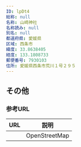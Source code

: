```yaml
---
ID: lpDt4
総称: null
名称: 山崎神社
名称読み: null
別名: null
都道府県: 愛媛県
区域: 西条市
緯度: 33.8638405
経度: 133.1808733
郵便番号: 7930103
住所: 愛媛県西条市荒川１号２９５
---
```


## その他

### 参考URL

| URL | 説明          |
| --- | ------------- |
|     | OpenStreetMap |
